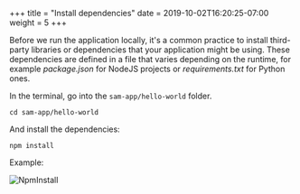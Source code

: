 +++
title = "Install dependencies"
date = 2019-10-02T16:20:25-07:00
weight = 5
+++

Before we run the application locally, it's a common practice to install third-party libraries or dependencies that your application might be using. These dependencies are defined in a file that varies depending on the runtime, for example _package.json_ for NodeJS projects or _requirements.txt_ for Python ones. 

In the terminal, go into the `sam-app/hello-world` folder.
```
cd sam-app/hello-world
```

And install the dependencies:
```
npm install
```

Example: 

![NpmInstall](/images/serverless-cicd/screenshot-npm-install.png)